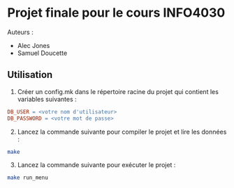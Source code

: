 # Projet finale pour le cours INFO4030

Auteurs :

- Alec Jones
- Samuel Doucette

## Utilisation

1. Créer un config.mk dans le répertoire racine du projet qui contient les variables suivantes :

```makefile
DB_USER = <votre nom d'utilisateur>
DB_PASSWORD = <votre mot de passe>
```

2. Lancez la commande suivante pour compiler le projet et lire les données :

```bash
make
```

3. Lancez la commande suivante pour exécuter le projet :

```bash
make run_menu
```
